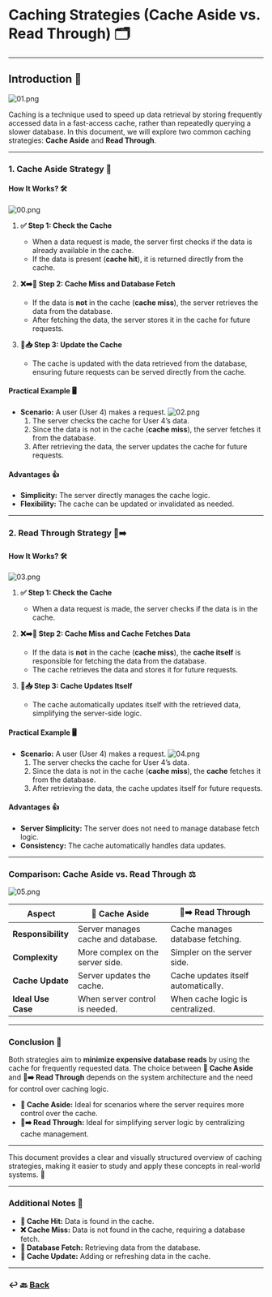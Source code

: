 # Caching Strategies (Cache Aside vs. Read Through) 🗂️

---

## **Introduction** 🌟

![01.png](img/01.png)

Caching is a technique used to speed up data retrieval by storing frequently accessed data in a fast-access cache, rather than repeatedly querying a slower database. In this document, we will explore two common caching strategies: **Cache Aside** and **Read Through**.

---

### **1. Cache Aside Strategy** 🔄

#### **How It Works?** 🛠️

![00.png](img/00.png)

1. **✅ Step 1: Check the Cache**
    - When a data request is made, the server first checks if the data is already available in the cache.
    - If the data is present (**cache hit**), it is returned directly from the cache.

2. **❌➡️📂 Step 2: Cache Miss and Database Fetch**
    - If the data is **not** in the cache (**cache miss**), the server retrieves the data from the database.
    - After fetching the data, the server stores it in the cache for future requests.

3. **🔄📥 Step 3: Update the Cache**
    - The cache is updated with the data retrieved from the database, ensuring future requests can be served directly from the cache.

#### **Practical Example** 🖥️
- **Scenario:** A user (User 4) makes a request.
![02.png](img/02.png)
    1. The server checks the cache for User 4’s data.
    2. Since the data is not in the cache (**cache miss**), the server fetches it from the database.
    3. After retrieving the data, the server updates the cache for future requests.

#### **Advantages** 👍
- **Simplicity:** The server directly manages the cache logic.
- **Flexibility:** The cache can be updated or invalidated as needed.

---

### **2. Read Through Strategy** 📖➡️

#### **How It Works?** 🛠️

![03.png](img/03.png)

1. **✅ Step 1: Check the Cache**
    - When a data request is made, the server checks if the data is in the cache.

2. **❌➡️📂 Step 2: Cache Miss and Cache Fetches Data**
    - If the data is **not** in the cache (**cache miss**), the **cache itself** is responsible for fetching the data from the database.
    - The cache retrieves the data and stores it for future requests.

3. **🔄📥 Step 3: Cache Updates Itself**
    - The cache automatically updates itself with the retrieved data, simplifying the server-side logic.

#### **Practical Example** 🖥️

- **Scenario:** A user (User 4) makes a request.
![04.png](img/04.png)
    1. The server checks the cache for User 4’s data.
    2. Since the data is not in the cache (**cache miss**), the **cache** fetches it from the database.
    3. After retrieving the data, the cache updates itself for future requests.

#### **Advantages** 👍
- **Server Simplicity:** The server does not need to manage database fetch logic.
- **Consistency:** The cache automatically handles data updates.

---

### **Comparison: Cache Aside vs. Read Through** ⚖️

![05.png](img/05.png)

| **Aspect**            | **🔄 Cache Aside**                        | **📖➡️ Read Through**                   |
|------------------------|------------------------------------------|-----------------------------------------|
| **Responsibility**     | Server manages cache and database.       | Cache manages database fetching.        |
| **Complexity**         | More complex on the server side.         | Simpler on the server side.             |
| **Cache Update**       | Server updates the cache.                | Cache updates itself automatically.     |
| **Ideal Use Case**     | When server control is needed.           | When cache logic is centralized.        |

---

### **Conclusion** 🎯
Both strategies aim to **minimize expensive database reads** by using the cache for frequently requested data. The choice between **🔄 Cache Aside** and **📖➡️ Read Through** depends on the system architecture and the need for control over caching logic.

- **🔄 Cache Aside:** Ideal for scenarios where the server requires more control over the cache.
- **📖➡️ Read Through:** Ideal for simplifying server logic by centralizing cache management.

--- 

This document provides a clear and visually structured overview of caching strategies, making it easier to study and apply these concepts in real-world systems. 🚀

---

### **Additional Notes** 📝
- **🎯 Cache Hit:** Data is found in the cache.
- **❌ Cache Miss:** Data is not found in the cache, requiring a database fetch.
- **📂 Database Fetch:** Retrieving data from the database.
- **🔄 Cache Update:** Adding or refreshing data in the cache.

---

### ↩️ 🔙 [Back](../README.md)